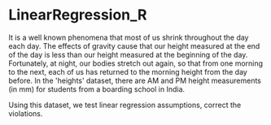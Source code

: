 # LinearRegression_R

It is a well known phenomena that most of us shrink throughout the day each day. The effects of gravity cause that our height measured at the end of the day is less than our height measured at the beginning of the day. Fortunately, at night, our bodies stretch out again, so that from one morning to the next, each of us has returned to the morning height from the day before.
In the 'heights' dataset, there are AM and PM height measurements (in mm) for students from a boarding school in India.

Using this dataset, we test linear regression assumptions, correct the violations. 
